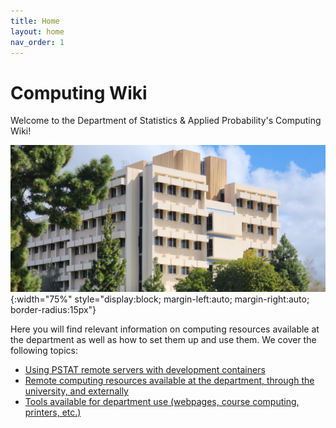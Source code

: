 ```yaml
---
title: Home
layout: home
nav_order: 1
---
```


# Computing Wiki

Welcome to the Department of Statistics & Applied Probability's Computing Wiki!

![South Hall](/assets/images/SH.jpg){:width="75%" style="display:block; margin-left:auto; margin-right:auto; border-radius:15px"}

Here you will find relevant information on computing resources available at the department as well as how to set them up and use them. We cover the following topics:

- [Using PSTAT remote servers with development containers](/docs/devcontainer/)
- [Remote computing resources available at the department, through the university, and externally](/docs/computing/)
- [Tools available for department use (webpages, course computing, printers, etc.)](/docs/department/)
